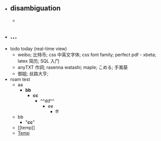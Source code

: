 - disambiguation
    - 
    - 
- ...
    - 
- todo today (real-time view)
    - weibo; 比特币; css 中英文字体; css font family; perfect pdf - xbeta; latex 简历; SQL 入门
    - anyTXT 作詞; rasenna watashi; maple; こめる; 手嶌葵
    - 御姐; 丝路大亨; 
- roam test
    - aa
        - **bb**
            - __cc__
                - ^^dd^^
                    - ee
                        - ff
    - bb
        - "__cc__"
    - [[temp]]
    - [Temp]([[temp]])
